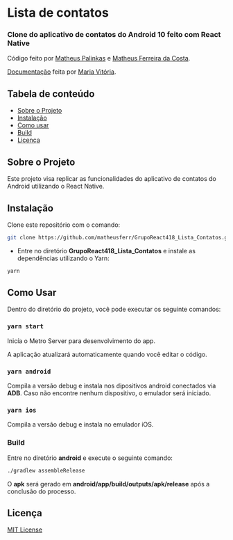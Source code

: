 # Lista de contatos

### Clone do aplicativo de contatos do Android 10 feito com React Native
Código feito por [Matheus Palinkas](https://github.com/MatheusPalinkas) e [Matheus Ferreira da Costa](https://github.com/matheusferr).

[Documentação](https://cbt-ifsp-tcc-react.netlify.app/listacontatos) feita por [Maria Vitória](https://github.com/MariaVitoria16).

## Tabela de conteúdo

- [Sobre o Projeto](#sobre-o-projeto)
- [Instalação](#instala%C3%A7%C3%A3o)
- [Como usar](#como-usar)
- [Build](#build)
- [Licença](#licen%C3%A7a)

## Sobre o Projeto

Este projeto visa replicar as funcionalidades do aplicativo de contatos do Android utilizando o React Native.

## Instalação

Clone este repositório com o comando:
```bash
git clone https://github.com/matheusferr/GrupoReact418_Lista_Contatos.git
```
* Entre no diretório **GrupoReact418_Lista_Contatos** e instale as dependências utilizando o Yarn:
```bash
yarn
```

## Como Usar

Dentro do diretório do projeto, você pode executar os seguinte comandos:

### `yarn start`

Inicía o Metro Server para desenvolvimento do app.

A aplicação atualizará automaticamente quando você editar o código.

### `yarn android`

Compila a versão debug e instala nos dipositivos android conectados via **ADB**. Caso não encontre nenhum dispositivo, o emulador será iniciado.

### `yarn ios`

Compila a versão debug e instala no emulador iOS.

### Build
Entre no diretório **android** e execute o seguinte comando:
```bash
./gradlew assembleRelease
```
O **apk** será gerado em **android/app/build/outputs/apk/release** após a conclusão do processo.

## Licença

[MIT License](https://opensource.org/licenses/MIT)
